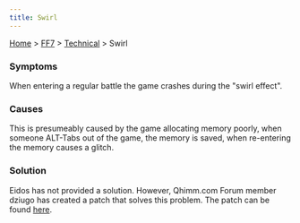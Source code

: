 ```yaml
---
title: Swirl
---
```


[Home](../../Main_Page.md) > [FF7](../../FF7.md) > [Technical](../Technical.md) > Swirl

### Symptoms

When entering a regular battle the game crashes during the "swirl effect".

### Causes

This is presumeably caused by the game allocating memory poorly, when someone ALT-Tabs out of the game, the memory is saved, when re-entering the memory causes a glitch.

### Solution

Eidos has not provided a solution. However, Qhimm.com Forum member dziugo has created a patch that solves this problem. The patch can be found [here](http://forums.qhimm.com/index.php?topic=5572.0).
